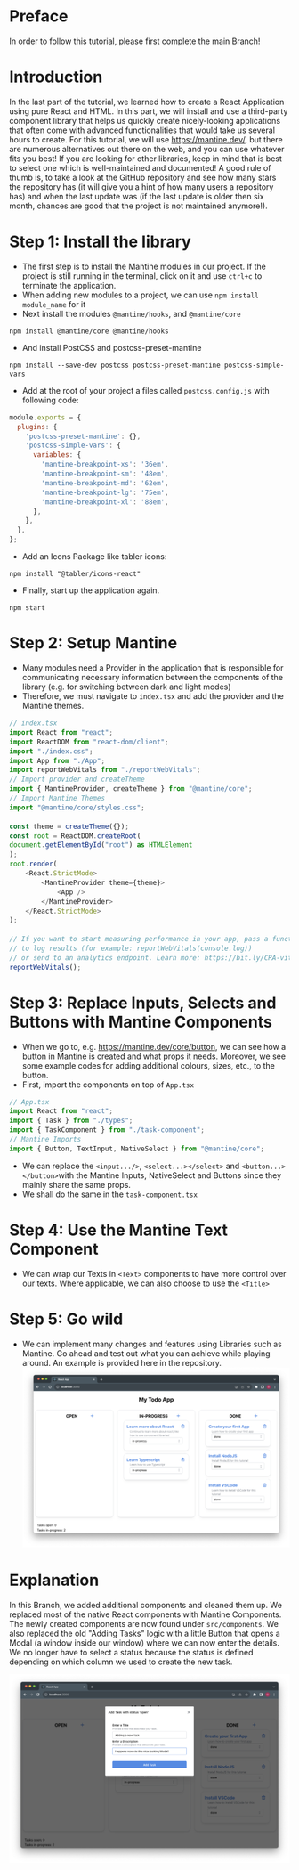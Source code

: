 # Preface
In order to follow this tutorial, please first complete the main Branch!

# Introduction
In the last part of the tutorial, we learned how to create a React Application using pure React and HTML. In this part, we will install and use a third-party component library that helps us quickly create nicely-looking applications that often come with advanced functionalities that would take us several hours to create. For this tutorial, we will use https://mantine.dev/, but there are numerous alternatives out there on the web, and you can use whatever fits you best! If you are looking for other libraries, keep in mind that is best to select one which is well-maintained and documented! A good rule of thumb is, to take a look at the GitHub repository and see how many stars the repository has (it will give you a hint of how many users a repository has) and when the last update was (if the last update is older then six month, chances are good that the project is not maintained anymore!).

# Step 1: Install the library 
- The first step is to install the Mantine modules in our project. If the project is still running in the terminal, click on it and use ```ctrl+c``` to terminate the application.
- When adding new modules to a project, we can use ```npm install module_name``` for it
- Next install the modules ```@mantine/hooks```, and ```@mantine/core```
```console
npm install @mantine/core @mantine/hooks
```
- And install PostCSS and postcss-preset-mantine
```console
npm install --save-dev postcss postcss-preset-mantine postcss-simple-vars
```
- Add at the root of your project a files called ```postcss.config.js``` with following code:
```javascript
module.exports = {
  plugins: {
    'postcss-preset-mantine': {},
    'postcss-simple-vars': {
      variables: {
        'mantine-breakpoint-xs': '36em',
        'mantine-breakpoint-sm': '48em',
        'mantine-breakpoint-md': '62em',
        'mantine-breakpoint-lg': '75em',
        'mantine-breakpoint-xl': '88em',
      },
    },
  },
};
```
- Add an Icons Package like tabler icons:
```console
npm install "@tabler/icons-react"
```
- Finally, start up the application again.
```console
npm start
```

# Step 2: Setup Mantine
- Many modules need a Provider in the application that is responsible for communicating necessary information between the components of the library (e.g. for switching between dark and light modes)
- Therefore, we must navigate to ```index.tsx``` and add the provider and the Mantine themes.
```typescript
// index.tsx
import React from "react";
import ReactDOM from "react-dom/client";
import "./index.css";
import App from "./App";
import reportWebVitals from "./reportWebVitals";
// Import provider and createTheme
import { MantineProvider, createTheme } from "@mantine/core";
// Import Mantine Themes
import "@mantine/core/styles.css";

const theme = createTheme({});
const root = ReactDOM.createRoot(
document.getElementById("root") as HTMLElement
);
root.render(
	<React.StrictMode>
		<MantineProvider theme={theme}>
			<App />
		</MantineProvider>
	</React.StrictMode>
);

// If you want to start measuring performance in your app, pass a function
// to log results (for example: reportWebVitals(console.log))
// or send to an analytics endpoint. Learn more: https://bit.ly/CRA-vitals
reportWebVitals();

```
# Step 3: Replace Inputs, Selects and Buttons with Mantine Components
- When we go to, e.g. https://mantine.dev/core/button, we can see how a button in Mantine is created and what props it needs. Moreover, we see some example codes for adding additional colours, sizes, etc., to the button.
- First, import the components on top of ```App.tsx```
```typescript
// App.tsx
import React from "react";
import { Task } from "./types";
import { TaskComponent } from "./task-component";
// Mantine Imports
import { Button, TextInput, NativeSelect } from "@mantine/core";
```
- We can replace the ```<input.../>```, ```<select...></select>``` and ```<button...></button>```with the Mantine Inputs, NativeSelect and Buttons since they mainly share the same props.
- We shall do the same in the ```task-component.tsx```

# Step 4: Use the Mantine Text Component
- We can wrap our Texts in ```<Text>``` components to have more control over our texts. Where applicable, we can also choose to use the ```<Title>```

# Step 5: Go wild
- We can implement many changes and features using Libraries such as Mantine. Go ahead and test out what you can achieve while playing around. An example is provided here in the repository.
![](images/Pasted%20image%2020231030172317.png)
# Explanation
In this Branch, we added additional components and cleaned them up. We replaced most of the native React components with Mantine Components. The newly created components are now found under ```src/components```. We also replaced the old "Adding Tasks" logic with a little Button that opens a Modal (a window inside our window) where we can now enter the details. We no longer have to select a status because the status is defined depending on which column we used to create the new task.

![](images/Pasted%20image%2020231030172717.png)

